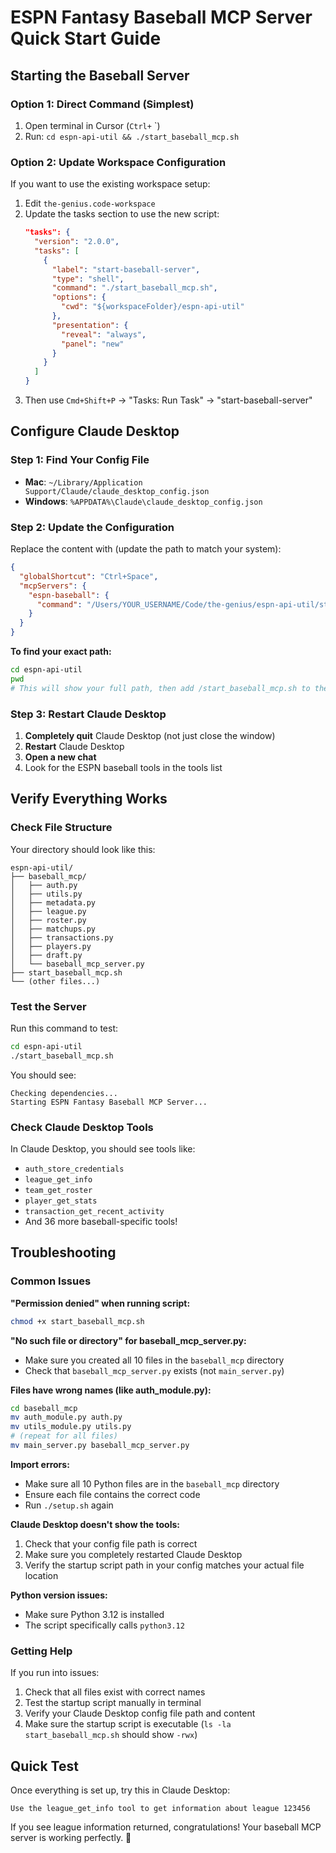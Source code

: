 # ESPN Fantasy Baseball MCP Server Quick Start Guide

## Starting the Baseball Server

### Option 1: Direct Command (Simplest)
1. Open terminal in Cursor (`Ctrl+` `)
2. Run: `cd espn-api-util && ./start_baseball_mcp.sh`

### Option 2: Update Workspace Configuration
If you want to use the existing workspace setup:
1. Edit `the-genius.code-workspace`
2. Update the tasks section to use the new script:
   ```json
   "tasks": {
     "version": "2.0.0",
     "tasks": [
       {
         "label": "start-baseball-server",
         "type": "shell",
         "command": "./start_baseball_mcp.sh",
         "options": {
           "cwd": "${workspaceFolder}/espn-api-util"
         },
         "presentation": {
           "reveal": "always",
           "panel": "new"
         }
       }
     ]
   }
   ```
3. Then use `Cmd+Shift+P` → "Tasks: Run Task" → "start-baseball-server"

## Configure Claude Desktop

### Step 1: Find Your Config File
- **Mac**: `~/Library/Application Support/Claude/claude_desktop_config.json`
- **Windows**: `%APPDATA%\Claude\claude_desktop_config.json`

### Step 2: Update the Configuration
Replace the content with (update the path to match your system):
```json
{
  "globalShortcut": "Ctrl+Space",
  "mcpServers": {
    "espn-baseball": {
      "command": "/Users/YOUR_USERNAME/Code/the-genius/espn-api-util/start_baseball_mcp.sh"
    }
  }
}
```

**To find your exact path:**
```bash
cd espn-api-util
pwd
# This will show your full path, then add /start_baseball_mcp.sh to the end
```

### Step 3: Restart Claude Desktop
1. **Completely quit** Claude Desktop (not just close the window)
2. **Restart** Claude Desktop
3. **Open a new chat**
4. Look for the ESPN baseball tools in the tools list

## Verify Everything Works

### Check File Structure
Your directory should look like this:
```
espn-api-util/
├── baseball_mcp/
│   ├── auth.py
│   ├── utils.py
│   ├── metadata.py
│   ├── league.py
│   ├── roster.py
│   ├── matchups.py
│   ├── transactions.py
│   ├── players.py
│   ├── draft.py
│   └── baseball_mcp_server.py
├── start_baseball_mcp.sh
└── (other files...)
```

### Test the Server
Run this command to test:
```bash
cd espn-api-util
./start_baseball_mcp.sh
```

You should see:
```
Checking dependencies...
Starting ESPN Fantasy Baseball MCP Server...
```

### Check Claude Desktop Tools
In Claude Desktop, you should see tools like:
- `auth_store_credentials`
- `league_get_info`
- `team_get_roster`
- `player_get_stats`
- `transaction_get_recent_activity`
- And 36 more baseball-specific tools!

## Troubleshooting

### Common Issues

**"Permission denied" when running script:**
```bash
chmod +x start_baseball_mcp.sh
```

**"No such file or directory" for baseball_mcp_server.py:**
- Make sure you created all 10 files in the `baseball_mcp` directory
- Check that `baseball_mcp_server.py` exists (not `main_server.py`)

**Files have wrong names (like auth_module.py):**
```bash
cd baseball_mcp
mv auth_module.py auth.py
mv utils_module.py utils.py
# (repeat for all files)
mv main_server.py baseball_mcp_server.py
```

**Import errors:**
- Make sure all 10 Python files are in the `baseball_mcp` directory
- Ensure each file contains the correct code
- Run `./setup.sh` again

**Claude Desktop doesn't show the tools:**
1. Check that your config file path is correct
2. Make sure you completely restarted Claude Desktop
3. Verify the startup script path in your config matches your actual file location

**Python version issues:**
- Make sure Python 3.12 is installed
- The script specifically calls `python3.12`

### Getting Help

If you run into issues:
1. Check that all files exist with correct names
2. Test the startup script manually in terminal
3. Verify your Claude Desktop config file path and content
4. Make sure the startup script is executable (`ls -la start_baseball_mcp.sh` should show `-rwx`)

## Quick Test

Once everything is set up, try this in Claude Desktop:
```
Use the league_get_info tool to get information about league 123456
```

If you see league information returned, congratulations! Your baseball MCP server is working perfectly. 🎉